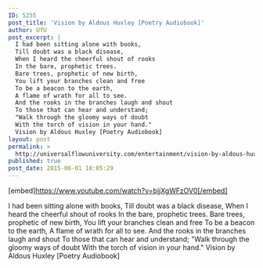 ```yaml
---
ID: 5255
post_title: 'Vision by Aldous Huxley [Poetry Audiobook]'
author: UfU
post_excerpt: |
  I had been sitting alone with books,
  Till doubt was a black disease,
  When I heard the cheerful shout of rooks
  In the bare, prophetic trees.
  Bare trees, prophetic of new birth,
  You lift your branches clean and free
  To be a beacon to the earth,
  A flame of wrath for all to see.
  And the rooks in the branches laugh and shout
  To those that can hear and understand;
  "Walk through the gloomy ways of doubt
  With the torch of vision in your hand."
  Vision by Aldous Huxley [Poetry Audiobook]
layout: post
permalink: >
  http://universalflowuniversity.com/entertainment/vision-by-aldous-huxley-poetry-audiobook/
published: true
post_date: 2015-06-01 18:05:29
---
```

[embed]https://www.youtube.com/watch?v=bjjXgWFzOV0[/embed]<br>
<p>I had been sitting alone with books,
Till doubt was a black disease,
When I heard the cheerful shout of rooks
In the bare, prophetic trees.
Bare trees, prophetic of new birth,
You lift your branches clean and free
To be a beacon to the earth,
A flame of wrath for all to see.
And the rooks in the branches laugh and shout
To those that can hear and understand;
"Walk through the gloomy ways of doubt
With the torch of vision in your hand."
Vision by Aldous Huxley [Poetry Audiobook]</p>